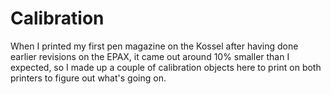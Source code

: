 # Calibration

When I printed my first pen magazine on the Kossel after having done earlier revisions on the EPAX, it came out around 10% smaller than I expected, so I made up a couple of calibration objects here to print on both printers to figure out what's going on.
